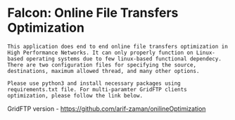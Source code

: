 # Falcon: Online File Transfers Optimization
    This application does end to end online file transfers optimization in High Performance Networks. It can only properly function on Linux-based operating systems due to few linux-based functional dependecy. There are two configuration files for specifying the source, destinations, maximum allowed thread, and many other options. 
    
    Please use python3 and install necessary packages using requirements.txt file. For multi-paramter GridFTP clients optimization, please follow the link below. 
    
GridFTP version - https://github.com/arif-zaman/onilineOptimization
    

